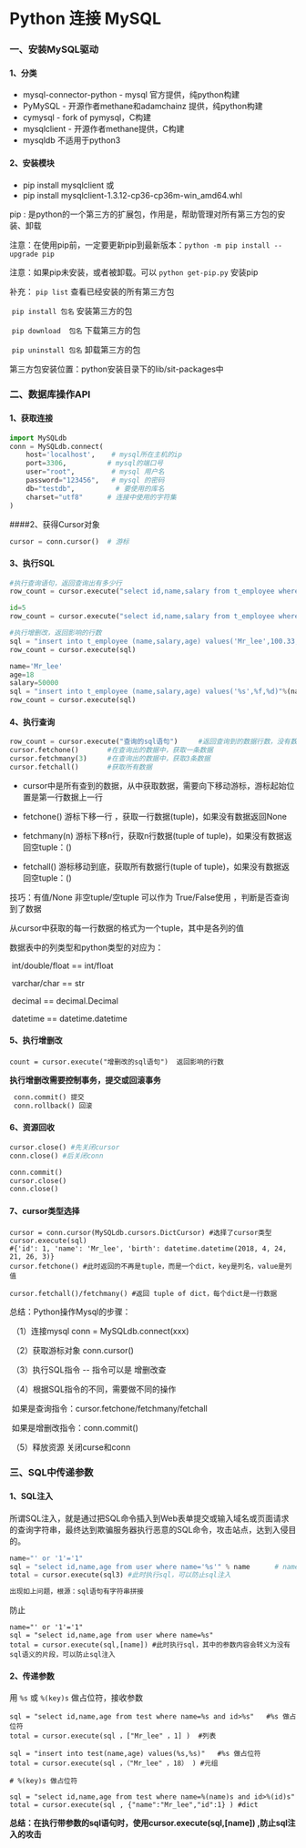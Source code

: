 # Python 连接 MySQL

### 一、安装MySQL驱动

#### 1、分类

- mysql-connector-python  - mysql 官方提供，纯python构建
- PyMySQL - 开源作者methane和adamchainz 提供，纯python构建
- cymysql - fork of pymysql，C构建
- mysqlclient - 开源作者methane提供，C构建
- mysqldb 不适用于python3

#### 2、安装模块

- pip install mysqlclient    或
- pip install mysqlclient-1.3.12-cp36-cp36m-win_amd64.whl

pip : 是python的一个第三方的扩展包，作用是，帮助管理对所有第三方包的安装、卸载

注意：在使用pip前，一定要更新pip到最新版本：`python -m pip install --upgrade pip`

注意：如果pip未安装，或者被卸载。可以 `python get-pip.py` 安装pip

补充： `pip list`   查看已经安装的所有第三方包

​            `pip install 包名`  安装第三方的包

​            `pip download  包名`  下载第三方的包

​            `pip uninstall 包名`  卸载第三方的包

第三方包安装位置：python安装目录下的lib/sit-packages中



### 二、数据库操作API

#### 1、获取连接

```python
import MySQLdb
conn = MySQLdb.connect(
    host='localhost',    # mysql所在主机的ip
    port=3306, 		    # mysql的端口号
    user="root",         # mysql 用户名
    password="123456",   # mysql 的密码
    db="testdb",          # 要使用的库名
    charset="utf8"      # 连接中使用的字符集 
)
```

####2、获得Cursor对象

```python
cursor = conn.cursor()  # 游标
```

#### 3、执行SQL

```python
#执行查询语句，返回查询出有多少行
row_count = cursor.execute("select id,name,salary from t_employee where id>5")

id=5
row_count = cursor.execute("select id,name,salary from t_employee where id>"+str(id))

#执行增删改，返回影响的行数
sql = "insert into t_employee (name,salary,age) values('Mr_lee',100.33,18)"
row_count = cursor.execute(sql)

name='Mr_lee'
age=18
salary=50000
sql = "insert into t_employee (name,salary,age) values('%s',%f,%d)"%(name,salary,age)
row_count = cursor.execute(sql)
```

#### 4、执行查询

```python
row_count = cursor.execute("查询的sql语句")     #返回查询到的数据行数，没有数据返回0
cursor.fetchone()       #在查询出的数据中，获取一条数据
cursor.fetchmany(3)     #在查询出的数据中，获取3条数据 
cursor.fetchall()       #获取所有数据
```

- cursor中是所有查到的数据，从中获取数据，需要向下移动游标，游标起始位置是第一行数据上一行

- fetchone()  游标下移一行 ，获取一行数据(tuple)，如果没有数据返回None

- fetchmany(n)   游标下移n行，获取n行数据(tuple of tuple)，如果没有数据返回空tuple：()

- fetchall()   游标移动到底，获取所有数据行(tuple of tuple)，如果没有数据返回空tuple：()


技巧：有值/None    非空tuple/空tuple 可以作为 True/False使用 ，判断是否查询到了数据

从cursor中获取的每一行数据的格式为一个tuple，其中是各列的值

数据表中的列类型和python类型的对应为：

​	int/double/float == int/float

​	varchar/char == str

​	decimal == decimal.Decimal

​	datetime == datetime.datetime

#### 5、执行增删改

```
count = cursor.execute("增删改的sql语句")  返回影响的行数
```

**执行增删改需要控制事务，提交或回滚事务**

```python
 conn.commit() 提交
 conn.rollback() 回滚
```

#### 6、资源回收

```python
cursor.close() #先关闭cursor
conn.close() #后关闭conn

conn.commit()
cursor.close()
conn.close()
```

#### 7、cursor类型选择

```
cursor = conn.cursor(MySQLdb.cursors.DictCursor) #选择了cursor类型
cursor.execute(sql)
#{'id': 1, 'name': 'Mr_lee', 'birth': datetime.datetime(2018, 4, 24, 21, 26, 3)}
cursor.fetchone() #此时返回的不再是tuple，而是一个dict，key是列名，value是列值

cursor.fetchall()/fetchmany() #返回 tuple of dict，每个dict是一行数据

```



总结：Python操作Mysql的步骤：

​	（1）连接mysql         conn = MySQLdb.connect(xxx)

​	（2）获取游标对象    conn.cursor()

​	（3）执行SQL指令 -- 指令可以是 增删改查

​	（4）根据SQL指令的不同，需要做不同的操作

​		如果是查询指令：cursor.fetchone/fetchmany/fetchall

​		如果是增删改指令：conn.commit()

​	（5）释放资源   关闭curse和conn



### 三、SQL中传递参数

#### 1、SQL注入

所谓SQL注入，就是通过把SQL命令插入到Web表单提交或输入域名或页面请求的查询字符串，最终达到欺骗服务器执行恶意的SQL命令，攻击站点，达到入侵目的。 

```python
name="' or '1'='1"
sql = "select id,name,age from user where name='%s'" % name      # name = '' or '1'='1'
total = cursor.execute(sql3) #此时执行sql，可以防止sql注入

出现如上问题，根源：sql语句有字符串拼接
```

防止

```
name="' or '1'='1"
sql = "select id,name,age from user where name=%s"
total = cursor.execute(sql,[name]) #此时执行sql，其中的参数内容会转义为没有sql语义的片段，可以防止sql注入
```



#### 2、传递参数

用 `%s` 或 `%(key)s` 做占位符，接收参数

```mysql
sql = "select id,name,age from test where name=%s and id>%s"   #%s 做占位符
total = cursor.execute(sql ，["Mr_lee" ，1] )  #列表

sql = "insert into test(name,age) values(%s,%s)"   #%s 做占位符
total = cursor.execute(sql ，（"Mr_lee" ，18） ) #元组
```

```mysql
# %(key)s 做占位符

sql = "select id,name,age from test where name=%(name)s and id>%(id)s" 
total = cursor.execute(sql , {"name":"Mr_lee","id":1} ) #dict
```



**总结：在执行带参数的sql语句时，使用cursor.execute(sql,[name]) ,防止sql注入的攻击**